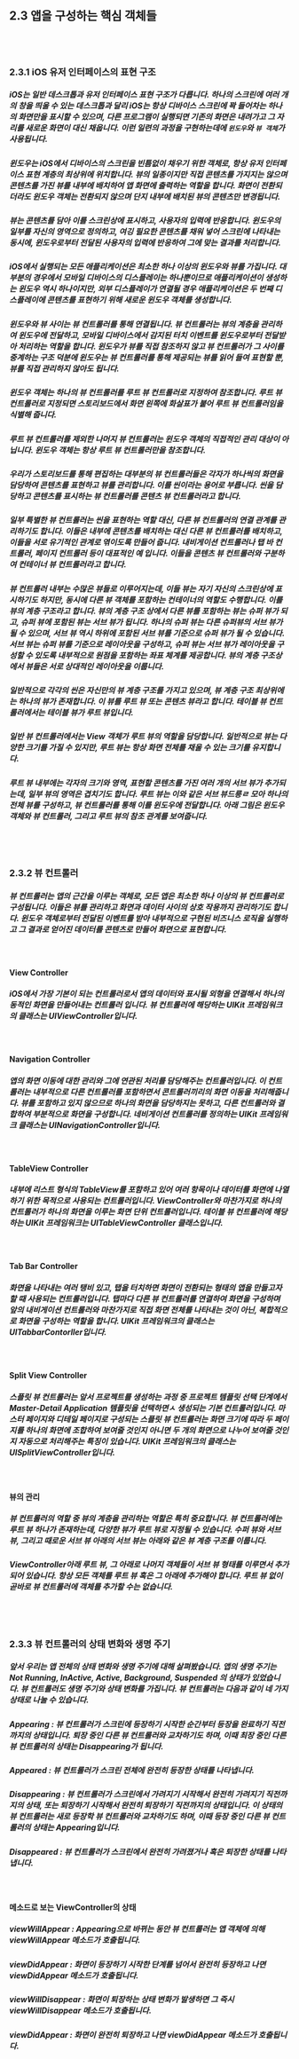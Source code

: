 ## 2.3 앱을 구성하는 핵심 객체들

<br>
<br>

### 2.3.1 iOS 유저 인터페이스의 표현 구조
##### iOS는 일반 데스크톱과 유저 인터페이스 표현 구조가 다릅니다. 하나의 스크린에 여러 개의 창을 띄울 수 있는 데스크톱과 달리 iOS는 항상 디바이스 스크린에 꽉 들어차는 하나의 화면만을 표시할 수 있으며, 다른 프로그램이 실행되면 기존의 화면은 내려가고 그 자리를 새로운 화면이 대신 채웁니다. 이런 일련의 과정을 구현하는데에 `윈도우`와 `뷰 객체`가 사용됩니다.

##### 윈도우는 iOS에서 디바이스의 스크린을 빈틈없이 채우기 위한 객체로, 항상 유저 인터페이스 표현 계층의 최상위에 위치합니다. 뷰의 일종이지만 직접 콘텐츠를 가지지는 않으며 콘텐츠를 가진 뷰를 내부에 배치하여 앱 화면에 출력하는 역할을 합니다. 화면이 전환되더라도 윈도우 객체는 전환되지 않으며 단지 내부에 배치된 뷰의 콘텐츠만 변경됩니다.

##### 뷰는 콘텐츠를 담아 이를 스크린상에 표시하고, 사용자의 입력에 반응합니다. 윈도우의 일부를 자신의 영역으로 정의하고, 여깅 필요한 콘텐츠를 채워 넣어 스크린에 나타내는 동시에, 윈도우로부터 전달된 사용자의 입력에 반응하여 그에 맞는 결과를 처리합니다.

##### iOS에서 실행되는 모든 애플리케이션은 최소한 하나 이상의 윈도우와 뷰를 가집니다. 대부분의 경우에서 모바일 디바이스의 디스플레이는 하나뿐이므로 애플리케이션이 생성하는 윈도우 역시 하나이지만, 외부 디스플레이가 연결될 경우 애플리케이션은 두 번째 디스플레이에 콘텐츠를 표현하기 위해 새로운 윈도우 객체를 생성합니다.

##### 윈도우와 뷰 사이는 뷰 컨트롤러를 통해 연결됩니다. 뷰 컨트롤러는 뷰의 계층을 관리하여 윈도우에 전달하고, 모바일 디바이스에서 감지된 터치 이벤트를 윈도우로부터 전달받아 처리하는 역할을 합니다. 윈도우가 뷰를 직접 참조하지 않고 뷰 컨트롤러가 그 사이를 중계하는 구조 덕분에 윈도우는 뷰 컨트롤러를 통해 제공되는 뷰를 읽어 들여 표현할 뿐, 뷰를 직접 관리하지 않아도 됩니다.

##### 윈도우 객체는 하나의 뷰 컨트롤러를 루트 뷰 컨트롤러로 지정하여 참조합니다. 루트 뷰 컨트롤러로 지정되면 스토리보드에서 화면 왼쪽에 화살표가 붙어 루트 뷰 컨트롤러임을 식별해 줍니다.

##### 루트 뷰 컨트롤러를 제외한 나머지 뷰 컨트롤러는 윈도우 객체의 직접적인 관리 대상이 아닙니다. 윈도우 객체는 항상 루트 뷰 컨트롤러만을 참조합니다.

##### 우리가 스토리보드를 통해 편집하는 대부분의 뷰 컨트롤러들은 각자가 하나씩의 화면을 담당하여 콘텐츠를 표현하고 뷰를 관리합니다. 이를 씬이라는 용어로 부릅니다. 씬을 담당하고 콘텐츠를 표시하는 뷰 컨트롤러를 콘텐츠 뷰 컨트롤러라고 합니다.

##### 일부 특별한 뷰 컨트롤러는 씬을 표현하는 역할 대신, 다른 뷰 컨트롤러의 연결 관계를 관리하기도 합니다. 이들은 내부에 콘텐츠를 배치하는 대신 다른 뷰 컨트롤러를 배치하고, 이들을 서로 유기적인 관계로 엮이도록 만들어 줍니다. 내비게이션 컨트롤러나 탭 바 컨트롤러, 페이지 컨트롤러 등이 대표적인 예 입니다. 이들을 콘텐츠 뷰 컨트롤러와 구분하여 컨테이너 뷰 컨트롤러라고 합니다. 

##### 뷰 컨트롤러 내부는 수많은 뷰들로 이루어지는데, 이들 뷰는 자기 자신의 스크린상에 표시하기도 하지만, 동시에 다른 뷰 객체를 포함하는 컨테이너의 역할도 수행합니다. 이를 뷰의 계층 구조라고 합니다. 뷰의 계층 구조 상에서 다른 뷰를 포함하는 뷰는 슈퍼 뷰가 되고, 슈퍼 뷰에 포함된 뷰는 서브 뷰가 됩니다. 하나의 슈퍼 뷰는 다른 슈퍼뷰의 서브 뷰가 될 수 있으며, 서브 뷰 역시 하위에 포함된 서브 뷰를 기준으로 슈퍼 뷰가 될 수 있습니다. 서브 뷰는 슈퍼 뷰를 기준으로 레이아웃을 구성하고, 슈퍼 뷰는 서브 뷰가 레이아웃을 구성할 수 있도록 내부적으로 원점을 포함하는 좌표 체계를 제공합니다. 뷰의 계층 구조상에서 뷰들은 서로 상대적인 레이아웃을 이룹니다.

##### 일반적으로 각각의 씬은 자신만의 뷰 계층 구조를 가지고 있으며, 뷰 계층 구조 최상위에는 하나의 뷰가 존재합니다. 이 뷰를 루트 뷰 또는 콘텐츠 뷰라고 합니다. 테이블 뷰 컨트롤러에서는 테이블 뷰가 루트 뷰입니다.

##### 일반 뷰 컨트롤러에서는 View 객체가 루트 뷰의 역할을 담당합니다. 일반적으로 뷰는 다양한 크기를 가질 수 있지만, 루트 뷰는 항상 화면 전체를 채울 수 있는 크기를 유지합니다.

##### 루트 뷰 내부에는 각자의 크기와 영역, 표현할 콘텐츠를 가진 여러 개의 서브 뷰가 추가되는데, 일부 뷰의 영역은 겹치기도 합니다. 루트 뷰는 이와 같은 서브 뷰드릉ㄹ 모아 하나의 전체 뷰를 구성하고, 뷰 컨트롤러를 통해 이를 윈도우에 전달합니다. 아래 그림은 윈도우 객체와 뷰 컨트롤러, 그리고 루트 뷰의 참조 관계를 보여줍니다.

<br>
<br>

### 2.3.2 뷰 컨트롤러
##### 뷰 컨트롤러는 앱의 근간을 이루는 객체로, 모든 앱은 최소한 하나 이상의 뷰 컨트롤러로 구성됩니다. 이들은 뷰를 관리하고 화면과 데이터 사이의 상호 작용까지 관리하기도 합니다. 윈도우 객체로부터 전달된 이벤트를 받아 내부적으로 구현된 비즈니스 로직을 실행하고 그 결과로 얻어진 데이터를 콘텐츠로 만들어 화면으로 표현합니다.

<br>

#### View Controller
##### iOS에서 가장 기본이 되는 컨트롤러로서 앱의 데이터와 표시될 외형을 연결해서 하나의 동적인 화면을 만들어내는 컨트롤러 입니다. 뷰 컨트롤러에 해당하는 UIKit 프레임워크의 클래스는 UIViewController입니다.

<br>

#### Navigation Controller
##### 앱의 화면 이동에 대한 관리와 그에 연관된 처리를 담당해주는 컨트롤러입니다. 이 컨트롤러는 내부적으로 다른 컨트롤러를 포함하면서 콘트롤러끼리의 화면 이동을 처리해줍니다. 뷰를 포함하고 있지 않으므로 하나의 화면을 담당하지는 못하고, 다른 컨트롤러와 결합하여 부분적으로 화면을 구성합니다. 네비게이션 컨트롤러를 정의하는 UIKit 프레임워크 클래스는 UINavigationController입니다.

<br>

#### TableView Controller
##### 내부에 리스트 형식의 TableView를 포함하고 있어 여러 항목이나 데이터를 화면에 나열하기 위한 목적으로 사용되는 컨트롤러입니다. ViewController와 마찬가지로 하나의 컨트롤러가 하나의 화면을 이루는 화면 단위 컨트롤러입니다. 테이블 뷰 컨트롤러에 해당하는 UIKit 프레임워크는 UITableViewController 클래스입니다.

<br>

#### Tab Bar Controller
##### 화면을 나타내는 여러 탱비 있고, 탭을 터치하면 화면이 전환되는 형태의 앱을 만들고자 할 때 사용되는 컨트롤러입니다. 탭마다 다른 뷰 컨트롤러를 연결하여 화면을 구성하며 앞의 내비게이션 컨트롤러와 마찬가지로 직접 화면 전체를 나타내는 것이 아닌, 복합적으로 화면을 구성하는 역할을 합니다. UIKit 프레임워크의 클래스는 UITabbarContorller입니다.

<br>

#### Split View Controller
##### 스플릿 뷰 컨트롤러는 앞서 프로젝트를 생성하는 과정 중 프로젝트 템플릿 선택 단계에서Master-Detail Application 템플릿을 선택하면ㅅ 생성되는 기본 컨트롤러입니다. 마스터 페이지와 디테일 페이지로 구성되는 스플릿 뷰 컨트롤러는 화면 크기에 따라 두 페이지를 하나의 화면에 조합하여 보여줄 것인지 아니면 두 개의 화면으로 나누어 보여줄 것인지 자동으로 처리해주는 특징이 있습니다. UIKit 프레임워크의 클래스는 UISplitViewController입니다.

<br>

#### 뷰의 관리
##### 뷰 컨트롤러의 역할 중 뷰의 계층을 관리하는 역할은 특히 중요합니다. 뷰 컨트롤러에는 루트 뷰 하나가 존재하는데, 다양한 뷰가 루트 뷰로 지정될 수 있습니다. 수퍼 뷰와 서브 뷰, 그리고 때로운 서브 뷰 아래의 서브 뷰는 아래와 같은 뷰 계층 구조를 이룹니다.

##### ViewController아래 루트 뷰, 그 아래로 나머지 객체들이 서브 뷰 형태를 이루면서 추가되어 있습니다. 항상 모든 객체를 루트 뷰 혹은 그 아래에 추가해야 합니다. 루트 뷰 없이 곧바로 뷰 컨트롤러에 객체를 추가할 수는 없습니다.


<br>
<br>

### 2.3.3 뷰 컨트롤러의 상태 변화와 생명 주기
##### 앞서 우리는 앱 전체의 상태 변화와 생명 주기에 대해 살펴봤습니다. 앱의 생명 주기는 Not Running, InActive, Active, Background, Suspended 의 상태가 있었습니다. 뷰 컨트롤러도 생명 주기와 상태 변화를 가집니다. 뷰 컨트롤러는 다음과 같이 네 가지 상태로 나눌 수 있습니다.

##### Appearing : 뷰 컨트롤러가 스크린에 등장하기 시작한 순간부터 등장을 완료하기 직전까지의 상태입니다. 퇴장 중인 다른 뷰 컨트롤러와 교차하기도 하며, 이때 최장 중인 다른 뷰 컨트롤러의 상태는 Disappearing가 됩니다.

##### Appeared : 뷰 컨트롤러가 스크린 전체에 완전히 등장한 상태를 나타냅니다.

##### Disappearing : 뷰 컨트롤러가 스크린에서 가려지기 시작해서 완전히 가려지기 직전까지의 상태, 또는 퇴장하기 시작해서 완전히 퇴장하기 직전까지의 상태입니다. 이 상태의 뷰 컨트롤러는 새로 등장학 뷰 컨트롤러와 교차하기도 하며, 이때 등장 중인 다른 뷰 컨트롤러의 상태는 Appearing입니다.

##### Disappeared : 뷰 컨트롤러가 스크린에서 완전히 가려졌거나 혹은 퇴장한 상태를 나타냅니다.
<br>

#### 메소드로 보는 ViewController의 상태
##### viewWillAppear : Appearing으로 바뀌는 동안 뷰 컨트롤러는 앱 객체에 의해 viewWillAppear 메소드가 호출됩니다.
##### viewDidAppear : 화면이 등장하기 시작한 단계를 넘어서 완전히 등장하고 나면 viewDidAppear 메소드가 호출됩니다.
##### viewWillDisappear : 화면이 퇴장하는 상태 변화가 발생하면 그 즉시 viewWillDisappear 메소드가 호출됩니다.
##### viewDidAppear : 화면이 완전히 퇴장하고 나면 viewDidAppear 메소드가 호출됩니다.